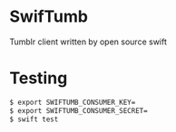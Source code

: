 SwifTumb
=========
Tumblr client written by open source swift

Testing
=======

```bash
$ export SWIFTUMB_CONSUMER_KEY=
$ export SWIFTUMB_CONSUMER_SECRET=
$ swift test
```
